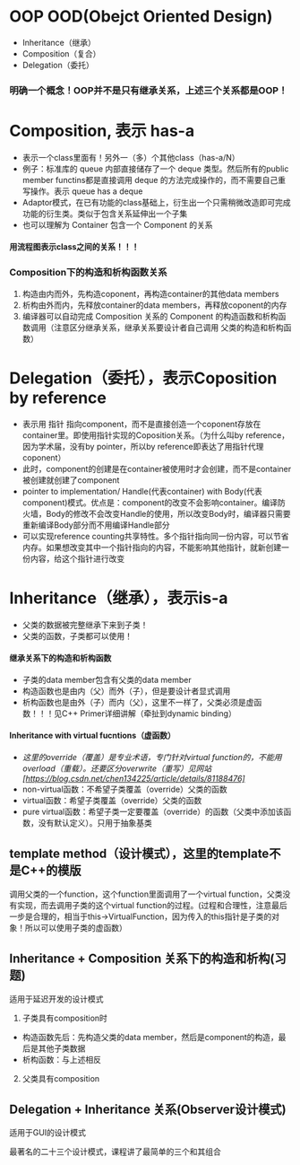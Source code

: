 # OOP OOD(Obejct Oriented Design)

* Inheritance（继承）
* Composition（复合）
* Delegation（委托）
### 明确一个概念！OOP并不是只有继承关系，上述三个关系都是OOP！


# Composition, 表示 has-a
* 表示一个class里面有！另外一（多）个其他class（has-a/N）
* 例子：标准库的 queue 内部直接储存了一个 deque 类型。然后所有的public member functins都是直接调用 deque 的方法完成操作的，而不需要自己重写操作。表示 queue has a deque
* Adaptor模式，在已有功能的class基础上，衍生出一个只需稍微改造即可完成功能的衍生类。类似于包含关系延伸出一个子集
* 也可以理解为 Container 包含一个 Component 的关系

#### 用流程图表示class之间的关系！！！

### Composition下的构造和析构函数关系
1. 构造由内而外，先构造coponent，再构造container的其他data members
2. 析构由外而内，先释放container的data members，再释放coponent的内存
3. 编译器可以自动完成 Composition 关系的 Component 的构造函数和析构函数调用（注意区分继承关系，继承关系要设计者自己调用 父类的构造和析构函数）





# Delegation（委托），表示Coposition by reference
* 表示用 指针 指向component，而不是直接创造一个coponent存放在container里。即使用指针实现的Coposition关系。（为什么叫by reference，因为学术届，没有by pointer，所以by reference即表达了用指针代理coponent）
* 此时，component的创建是在container被使用时才会创建，而不是container被创建就创建了component
* pointer to implementation/ Handle(代表container) with Body(代表component)模式。优点是：component的改变不会影响container。编译防火墙，Body的修改不会改变Handle的使用，所以改变Body时，编译器只需要重新编译Body部分而不用编译Handle部分
* 可以实现reference counting共享特性。多个指针指向同一份内容，可以节省内存。如果想改变其中一个指针指向的内容，不能影响其他指针，就新创建一份内容，给这个指针进行改变






# Inheritance（继承），表示is-a
* 父类的数据被完整继承下来到子类！
* 父类的函数，子类都可以使用！

#### 继承关系下的构造和析构函数
* 子类的data member包含有父类的data member
* 构造函数也是由内（父）而外（子），但是要设计者显式调用
* 析构函数也是由外（子）而内（父），这里不一样了，父类必须是虚函数！！！见C++ Primer详细讲解（牵扯到dynamic binding）

#### Inheritance with virtual fucntions（虚函数）
* *这里的override（覆盖）是专业术语，专门针对virtual function的，不能用overload（重载）。还要区分overwrite（重写）见网站 [https://blog.csdn.net/chen134225/article/details/81188476]*
* non-virtual函数：不希望子类覆盖（override）父类的函数
* virtual函数：希望子类覆盖（override）父类的函数
* pure virtual函数：希望子类一定要覆盖（override）的函数（父类中添加该函数，没有默认定义）。只用于抽象基类



## template method（设计模式），这里的template不是C++的模版
调用父类的一个function，这个function里面调用了一个virtual function，父类没有实现，而去调用子类的这个virtual function的过程。(过程和合理性，注意最后一步是合理的，相当于this->VirtualFunction，因为传入的this指针是子类的对象！所以可以使用子类的虚函数）





## Inheritance + Composition 关系下的构造和析构(习题)
适用于延迟开发的设计模式
1. 子类具有composition时
* 构造函数先后：先构造父类的data member，然后是component的构造，最后是其他子类数据
* 析构函数：与上述相反
2. 父类具有composition



## Delegation + Inheritance 关系(Observer设计模式)
适用于GUI的设计模式



最著名的二十三个设计模式，课程讲了最简单的三个和其组合
